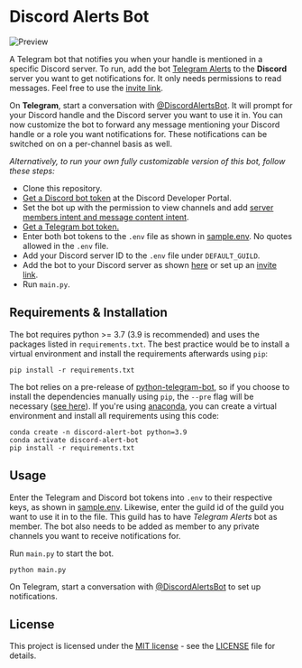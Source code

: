 # Discord Alerts Bot

![Preview](https://github.com/jediswaplabs/discord-alert-bot/blob/main/example.png)


A Telegram bot that notifies you when your handle is mentioned in a specific Discord server.
To run, add the bot [Telegram Alerts](https://discord.com/oauth2/authorize?client_id=1031609181700104283&scope=bot&permissions=1024) to the **Discord** server you want to get notifications for. It only needs permissions to read messages. Feel free to use the [invite link](https://discord.com/oauth2/authorize?client_id=1031609181700104283&scope=bot&permissions=1024).

On **Telegram**, start a conversation with [@DiscordAlertsBot](https://t.me/DiscordAlertsBot).
It will prompt for your Discord handle and the Discord server you want to use it in.
You can now customize the bot to forward any message mentioning your Discord handle or
a role you want notifications for. These notifications can be switched on on a per-channel
basis as well.

_Alternatively, to run your own fully customizable version of this bot, follow these steps:_

- Clone this repository.
- [Get a Discord bot token](https://www.writebots.com/discord-bot-token/) at the Discord Developer Portal.
- Set the bot up with the permission to view channels and add [server members intent and message content intent](https://discordpy.readthedocs.io/en/stable/intents.html#member-intent).
- [Get a Telegram bot token.](https://riptutorial.com/telegram-bot/example/25075/create-a-bot-with-the-botfather)
- Enter both bot tokens to the `.env` file as shown in [sample.env](https://github.com/jediswaplabs/discord-alert-bot/blob/main/sample.env). No quotes allowed in the `.env` file.
- Add your Discord server ID to the `.env` file under `DEFAULT_GUILD`.
- Add the bot to your Discord server as shown [here](https://www.writebots.com/discord-bot-token/) or set up an [invite link](https://discordapi.com/permissions.html#66560).
- Run `main.py`.

## Requirements & Installation

The bot requires python >= 3.7 (3.9 is recommended) and uses the packages listed in `requirements.txt`.
The best practice would be to install a virtual environment and install the
requirements afterwards using `pip`:

```
pip install -r requirements.txt
```
The bot relies on a pre-release of [python-telegram-bot](https://docs.python-telegram-bot.org/en/v20.0a6/),
so if you choose to install the dependencies manually using `pip`, the `--pre` flag will be necessary ([see here](https://docs.python-telegram-bot.org/en/v20.0a6/)). If you're using [anaconda](https://www.anaconda.com), you can create a virtual environment and install all requirements using this code:

```
conda create -n discord-alert-bot python=3.9
conda activate discord-alert-bot
pip install -r requirements.txt
```

## Usage

Enter the Telegram and Discord bot tokens into `.env` to their respective keys, as shown in [sample.env](https://github.com/jediswaplabs/discord-alert-bot/blob/main/sample.env). Likewise, enter the guild id of the guild you want to use it in to the file. This guild has to have _Telegram Alerts_ bot as member. The bot also needs to be added as member to any private channels you want to receive notifications for.

Run `main.py` to start the bot.
```
python main.py
```

On Telegram, start a conversation with [@DiscordAlertsBot](https://t.me/DiscordAlertsBot) to set up notifications.

## License

This project is licensed under the [MIT license](https://github.com/jediswaplabs/discord-alert-bot/blob/main/LICENSE) - see the [LICENSE](https://github.com/jediswaplabs/discord-alert-bot/blob/main/LICENSE) file for details.
